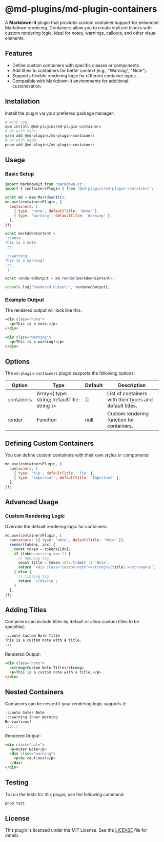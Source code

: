 # @md-plugins/md-plugin-containers

A **Markdown-It** plugin that provides custom container support for enhanced Markdown rendering. Containers allow you to create stylized blocks with custom rendering logic, ideal for notes, warnings, callouts, and other visual elements.

## Features

- Define custom containers with specific classes or components.
- Add titles to containers for better context (e.g., "Warning", "Note").
- Supports flexible rendering logic for different container types.
- Compatible with Markdown-It environments for additional customization.

## Installation

Install the plugin via your preferred package manager:

```bash
# With npm:
npm install @md-plugins/md-plugin-containers
# Or with Yarn:
yarn add @md-plugins/md-plugin-containers
# Or with pnpm:
pnpm add @md-plugins/md-plugin-containers
```

## Usage

### Basic Setup

```js
import MarkdownIt from 'markdown-it';
import { containersPlugin } from '@md-plugins/md-plugin-containers';

const md = new MarkdownIt();
md.use(containersPlugin, {
  containers: [
    { type: 'note', defaultTitle: 'Note' },
    { type: 'warning', defaultTitle: 'Warning' },
  ],
});

const markdownContent = `
:::note
This is a note.
:::

:::warning
This is a warning!
:::
`;

const renderedOutput = md.render(markdownContent);

console.log('Rendered Output:', renderedOutput);
```

### Example Output

The rendered output will look like this:

```html
<div class="note">
  <p>This is a note.</p>
</div>

<div class="warning">
  <p>This is a warning!</p>
</div>
```

## Options

The `md-plugin-containers` plugin supports the following options:

| Option     | Type                                          | Default | Description                                             |
| ---------- | --------------------------------------------- | ------- | ------------------------------------------------------- |
| containers | Array<{ type: string; defaultTitle: string }> | []      | List of containers with their types and default titles. |
| render     | Function                                      | null    | Custom rendering function for containers.               |

## Defining Custom Containers

You can define custom containers with their own styles or components:

```js
md.use(containersPlugin, {
  containers: [
    { type: 'tip', defaultTitle: 'Tip' },
    { type: 'important', defaultTitle: 'Important' },
  ],
});
```

## Advanced Usage

### Custom Rendering Logic

Override the default rendering logic for containers:

```js
md.use(containersPlugin, {
  containers: [{ type: 'note', defaultTitle: 'Note' }],
  render(tokens, idx) {
    const token = tokens[idx];
    if (token.nesting === 1) {
      // Opening tag
      const title = token.info.trim() || 'Note';
      return `<div class="custom-note"><strong>${title}:</strong>\n`;
    } else {
      // Closing tag
      return `</div>\n`;
    }
  },
});
```

## Adding Titles

Containers can include titles by default or allow custom titles to be specified:

```markdown
:::note Custom Note Title
This is a custom note with a title.
:::
```

Rendered Output:

```html
<div class="note">
  <strong>Custom Note Title</strong>
  <p>This is a custom note with a title.</p>
</div>
```

## Nested Containers

Containers can be nested if your rendering logic supports it:

```markdown
:::note Outer Note
:::warning Inner Warning
Be cautious!
::::::
```

Rendered Output:

```html
<div class="note">
  <p>Outer Note</p>
  <div class="warning">
    <p>Be cautious!</p>
  </div>
</div>
```

## Testing

To run the tests for this plugin, use the following command:

```bash
pnpm test
```

## License

This plugin is licensed under the MIT License. See the [LICENSE](LICENSE.md) file for details.
